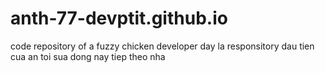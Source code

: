 # anth-77-devptit.github.io
code repository of a fuzzy chicken developer
day la responsitory dau tien cua an
toi sua dong nay tiep theo nha